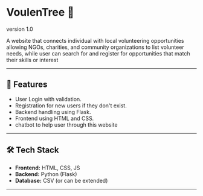# VoulenTree 🌳
version 1.0

A website that connects individual with local volunteering opportunities allowing NGOs, charities, and community organizations to list volunteer needs, while user can search for and register for opportunities that match their skills or interest

---

## 🚀 Features
- User Login with validation.
- Registration for new users if they don't exist.
- Backend handling using Flask.
- Frontend using HTML and CSS.
- chatbot to help user through this website

---

## 🛠️ Tech Stack
- **Frontend:** HTML, CSS, JS
- **Backend:** Python (Flask)
- **Database:** CSV (or can be extended)

---
